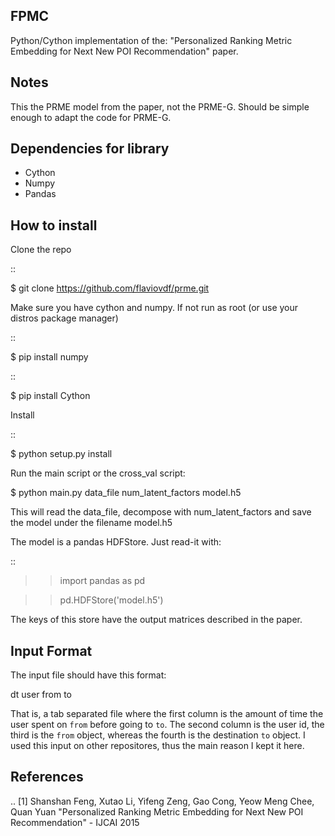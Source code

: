 FPMC
----

Python/Cython implementation of the: "Personalized Ranking Metric Embedding for
Next New POI Recommendation" paper.

Notes
-----

This the PRME model from the paper, not the PRME-G. Should be simple enough
to adapt the code for PRME-G.

Dependencies for library
------------------------
   * Cython
   * Numpy
   * Pandas

How to install
--------------

Clone the repo

::

$ git clone https://github.com/flaviovdf/prme.git

Make sure you have cython and numpy. If not run as root (or use your distros package manager)

::

$ pip install numpy

::

$ pip install Cython

Install

::

$ python setup.py install

Run the main script or the cross_val script:

$ python main.py data_file num_latent_factors model.h5

This will read the data_file, decompose with num_latent_factors and save
the model under the filename model.h5

The model is a pandas HDFStore. Just read-it with:

::

>> import pandas as pd

>> pd.HDFStore('model.h5')

The keys of this store have the output matrices described in the paper.

Input Format
------------

The input file should have this format:

dt <tab> user <item> from <item> to

That is, a tab separated file where the first column is the amount of time the user 
spent on `from` before going to `to`. The second column is the user id, the third 
is the `from` object, whereas the fourth is the destination `to` object. I used 
this input on other repositores, thus the main  reason I kept it here. 

References
----------
.. [1] Shanshan Feng, Xutao Li, Yifeng Zeng, Gao Cong, Yeow Meng Chee, Quan Yuan
   "Personalized Ranking Metric Embedding for Next New POI Recommendation" - IJCAI 2015 
